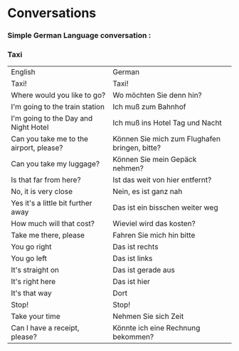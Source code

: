 # Conversations

### Simple German Language conversation :
### Taxi

<table>
	<tr>
        <td>English</td>
        <td>German</td>
    </tr>
    <tr>
        <td>Taxi!</td>
        <td>Taxi!</td>
    </tr>
    <tr>
        <td>Where would you like to go?</td>
        <td>Wo möchten Sie denn hin?</td>
    </tr>
    <tr>
        <td>I'm going to the train station</td>
        <td>Ich muß zum Bahnhof</td>
    </tr>
    <tr>
        <td>I'm going to the Day and Night Hotel</td>
        <td>Ich muß ins Hotel Tag und Nacht</td>
    </tr>
    <tr>
        <td>Can you take me to the airport, please?</td>
        <td>Können Sie mich zum Flughafen bringen, bitte?</td>
    </tr>
    <tr>
        <td>Can you take my luggage?</td>
        <td>Können Sie mein Gepäck nehmen?</td>
    </tr>
    <tr>
        <td>Is that far from here?</td>
        <td>Ist das weit von hier entfernt?</td>
    </tr>
    <tr>
        <td>No, it is very close</td>
        <td>Nein, es ist ganz nah</td>
    </tr>
    <tr>
        <td>Yes it's a little bit further away</td>
        <td>Das ist ein bisschen weiter weg</td>
    </tr>
    <tr>
        <td>How much will that cost?</td>
        <td>Wieviel wird das kosten?</td>
    </tr>
    <tr>
        <td>Take me there, please</td>
        <td>Fahren Sie mich hin bitte</td>
    </tr>
    <tr>
        <td>You go right</td>
        <td>Das ist rechts</td>
    </tr>
    <tr>
        <td>You go left</td>
        <td>Das ist links</td>
    </tr>
    <tr>
        <td>It's straight on</td>
        <td>Das ist gerade aus</td>
    </tr>
    <tr>
        <td>It's right here</td>
        <td>Das ist hier</td>
    </tr>
    <tr>
        <td>It's that way</td>
        <td>Dort</td>
    </tr>
    <tr>
        <td>Stop!</td>
        <td>Stop!</td>
    </tr>
    <tr>
        <td>Take your time</td>
        <td>Nehmen Sie sich Zeit</td>
    </tr>
    <tr>
        <td>Can I have a receipt, please?</td>
        <td>Könnte ich eine Rechnung bekommen?</td>
    </tr>
</table>

